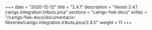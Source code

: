 +++
date        = "2020-12-12"
title       = "2.4.1"
description = "Versió 2.4.1 canigo.integration.tributs.pica"
sections    = "canigo-fwk-docs"
enllac		= "/canigo-fwk-docs/documentacio-llibreries/canigo.integration.tributs.pica/2.4.1/"
weight		= 11
+++
